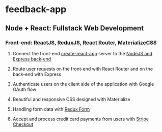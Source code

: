 # feedback-app

## Node + React: Fullstack Web Development

### Front-end: [ReactJS](https://reactjs.org/), [ReduxJS](https://redux.js.org/), [React Router](https://reacttraining.com/react-router/), [MaterializeCSS](https://materializecss.com/)

1. Connect the front-end [create-react-app](https://github.com/facebook/create-react-app) server to the [NodeJS and Express back-end](https://github.com/Robert-OP/feedback-app)

2. Route user requests on the front-end with React Router and on the back-end with Express

3. Authenticate users on the client side of the application with Google OAuth flow

4. Beautiful and responsive CSS designed with Materialize

5. Handling form data with [Redux Form](https://redux-form.com/)

6. Accept and process credit card payments from users with [Stripe Checkout](https://stripe.com/payments/checkout)
